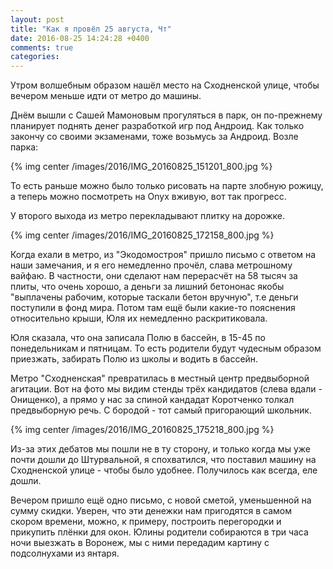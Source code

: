 ```yaml
---
layout: post
title: "Как я провёл 25 августа, Чт"
date: 2016-08-25 14:24:28 +0400
comments: true
categories: 
---
```

Утром волшебным образом нашёл место на Сходненской улице, чтобы вечером меньше идти от метро до машины.

Днём вышли с Сашей Мамоновым прогуляться в парк, он по-прежнему планирует поднять денег разработкой игр под Андроид. Как только закончу со своими  экзаменами, тоже возьмусь за Андроид. Возле парка:

{% img center /images/2016/IMG_20160825_151201_800.jpg %}

То есть раньше можно было только рисовать на парте злобную рожицу, а теперь можно посмотреть на Onyx вживую, вот так прогресс.

У второго выхода из метро перекладывают плитку на дорожке.

{% img center /images/2016/IMG_20160825_172158_800.jpg %}

Когда ехали в метро, из "Экодомостроя" пришло письмо с ответом на наши замечания, и я его немедленно прочёл, слава метрошному вайфаю. В частности, они сделают нам перерасчёт на 58 тысяч за плиты, что очень хорошо, а деньги за лишний бетононас якобы "выплачены рабочим, которые таскали бетон вручную", т.е деньги поступили в фонд мира. Потом там ещё были какие-то пояснения относительно крыши, Юля их немедленно раскритиковала.

Юля сказала, что она записала Полю в бассейн, в 15-45 по понедельникам и пятницам. То есть родители будут чудесным образом приезжать, забирать Полю из школы и водить в бассейн.

Метро "Сходненская" превратилась в местный центр предвыборной агитации. Вот на фото мы видим стенды трёх кандидатов (слева вдали - Онищенко), а прямо у нас за спиной кандадат Коротченко толкал предвыборную речь. С бородой - тот самый пригорающий школьник.

{% img center /images/2016/IMG_20160825_175218_800.jpg %}

Из-за этих дебатов мы пошли не в ту сторону, и только когда мы уже почти дошли до Штурвальной, я спохватился, что поставил машину на Сходненской улице - чтобы было удобнее. Получилось как всегда, еле дошли.

Вечером пришло ещё одно письмо, с новой сметой, уменьшенной на сумму скидки. Уверен, что эти денежки нам пригодятся в самом скором времени, можно, к примеру, построить перегородки и прикупить плёнки для окон. Юлины родители собираются в три часа ночи выезжать в Воронеж, мы с ними передадим картину с подсолнухами из янтаря.